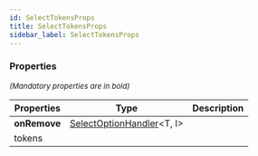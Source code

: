 ```yaml
---
id: SelectTokensProps
title: SelectTokensProps
sidebar_label: SelectTokensProps
---
```




### Properties

<font size="2"><i>(Mandatory properties are in bold)</i></font>

| Properties | Type | Description |
| --------- | ---- | ----------- |
| **onRemove** | [SelectOptionHandler](/api2/types/SelectOptionHandler.md)<T, I\> |  |
| tokens |  |  |
